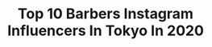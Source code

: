 ---
title: Top 10 Barbers Instagram Influencers In Tokyo In 2020
description: >-
  Find top barbers Instagram influencers in Tokyo in 2020. Most popular hashtags: #barber #mensfashion #menshair #mizutaniscissors.
platform: Instagram
profiles:
  - username: "lightningjapan"
    fullname: >-
      LightningJapan
    location: "Japan"
    followers: 30359
    engagement: 219
    commentsToLikes: 0.003589
    avatar: "https://scontent-amt2-1.cdninstagram.com/v/t51.2885-19/s320x320/20184156_2002311746725048_454334890544988160_a.jpg?_nc_ht=scontent-amt2-1.cdninstagram.com&_nc_ohc=S9JP11brnGsAX89a3xo&oh=8ff3381a5719c43faa8f5b2c6ac79daa&oe=5EB4ED72"
    verified: false
    hashtags: "#burnsideskatepark, #bigisland, #limitededition, #barberstyle"
  - username: "clutchmagazinejapan"
    fullname: >-
      CLUTCH Magazine
    location: "Japan"
    followers: 71255
    engagement: 112
    commentsToLikes: 0.005535
    avatar: "https://scontent-ams4-1.cdninstagram.com/v/t51.2885-19/s320x320/81169369_468117520527461_8149664362139746304_n.jpg?_nc_ht=scontent-ams4-1.cdninstagram.com&_nc_ohc=ZOLGvamFVq0AX9Vxoaq&oh=3c047fb7155cecfcc08532c7a6541044&oe=5EAC7BF0"
    verified: false
    hashtags: "#hazelwood25, #pras, #vintageleatherjacket, #lightning"
  - username: "mrpotatohead59"
    fullname: >-
      Tomoya Nishimori/MR.BROTHERS
    location: "Japan"
    followers: 18824
    engagement: 245
    commentsToLikes: 0.004370
    avatar: "https://scontent-lhr8-1.cdninstagram.com/v/t51.2885-19/s320x320/25012930_1521007537976485_3872208708662460416_n.jpg?_nc_ht=scontent-lhr8-1.cdninstagram.com&_nc_ohc=R3NkLwc1lq0AX-Q0cMd&oh=ee5a8b70d12a8258298e8e5de922f2d2&oe=5EB2068C"
    verified: false
    hashtags: "#grooming, #zaimasu, #menscut, #barbershopconnect"
  - username: "kenshi098"
    fullname: >-
      Kenshi Shiroma
    location: "Japan"
    followers: 24984
    engagement: 498
    commentsToLikes: 0.001976
    avatar: "https://scontent-lhr8-1.cdninstagram.com/v/t51.2885-19/s320x320/27575579_1742021545848607_4728580884897202176_n.jpg?_nc_ht=scontent-lhr8-1.cdninstagram.com&_nc_ohc=5E72orhqvGEAX_NefVT&oh=0c9a6c699b8e91d7800b09ae3d83ad3c&oe=5EB9F5A6"
    verified: false
    hashtags: "#mrbrothers, #hold, #mrbrotherscutclub, #broshpomade"
  - username: "mr.brothers_cutclub"
    fullname: >-
      MR.BROTHERS CUT CLUB
    location: "Japan"
    followers: 56313
    engagement: 160
    commentsToLikes: 0.000759
    avatar: "https://scontent-lhr8-1.cdninstagram.com/v/t51.2885-19/s320x320/43525187_286950805260812_7222218921061908480_n.jpg?_nc_ht=scontent-lhr8-1.cdninstagram.com&_nc_ohc=JMBwavkFYTcAX8DBTSp&oh=ecff9fb6b801a9030492986ab85e4c3e&oe=5EB069D0"
    verified: false
    hashtags: "#barber, #mensfashion, #pabst, #mrbrothers"
  - username: "shinri_shioura"
    fullname: >-
      Shinri Shioura
    location: "Japan"
    followers: 12313
    engagement: 827
    commentsToLikes: 0.010830
    avatar: "https://scontent-lhr8-1.cdninstagram.com/v/t51.2885-19/s320x320/51852462_335123277346552_8849337156250894336_n.jpg?_nc_ht=scontent-lhr8-1.cdninstagram.com&_nc_ohc=-IHuB1QIdVQAX-j6cJH&oh=ee2ea1d212132f32020bc9d2038157c4&oe=5EBBEE28"
    verified: false
    hashtags: "#sunloverreefcruises, #sydney, #golflefleur, #universityofhawaii"
  - username: "mr.brothers_cutclub"
    fullname: >-
      MR.BROTHERS CUT CLUB
    location: "Japan"
    followers: 56313
    engagement: 160
    commentsToLikes: 0.000759
    avatar: "https://scontent-lhr8-1.cdninstagram.com/v/t51.2885-19/s320x320/43525187_286950805260812_7222218921061908480_n.jpg?_nc_ht=scontent-lhr8-1.cdninstagram.com&_nc_ohc=JMBwavkFYTcAX8DBTSp&oh=ecff9fb6b801a9030492986ab85e4c3e&oe=5EB069D0"
    verified: false
    hashtags: "#barber, #mensfashion, #pabst, #mrbrothers"
  - username: "shinri_shioura"
    fullname: >-
      Shinri Shioura
    location: "Japan"
    followers: 12313
    engagement: 827
    commentsToLikes: 0.010830
    avatar: "https://scontent-lhr8-1.cdninstagram.com/v/t51.2885-19/s320x320/51852462_335123277346552_8849337156250894336_n.jpg?_nc_ht=scontent-lhr8-1.cdninstagram.com&_nc_ohc=-IHuB1QIdVQAX-j6cJH&oh=ee2ea1d212132f32020bc9d2038157c4&oe=5EBBEE28"
    verified: false
    hashtags: "#sunloverreefcruises, #sydney, #golflefleur, #universityofhawaii"
  - username: "shimekakeshinji"
    fullname: >-
      七五三掛 慎二
    location: "Japan"
    followers: 31770
    engagement: 432
    commentsToLikes: 0.003086
    avatar: "https://scontent-ams4-1.cdninstagram.com/v/t51.2885-19/s320x320/84490145_2513278085557124_2385478325721104384_n.jpg?_nc_ht=scontent-ams4-1.cdninstagram.com&_nc_ohc=_aKljyCwBBQAX9uQxZg&oh=bf984f6134806984783999993c00acf1&oe=5EBA2DD2"
    verified: false
    hashtags: "#schorem, #barberstyle, #skinfade, #barbershop"
  - username: "l.l.wood"
    fullname: >-
      L.L.Wood
    location: "Japan"
    followers: 27773
    engagement: 251
    commentsToLikes: 0.003656
    avatar: "https://scontent-ams4-1.cdninstagram.com/v/t51.2885-19/s320x320/91942962_210103530331846_5486158866179686400_n.jpg?_nc_ht=scontent-ams4-1.cdninstagram.com&_nc_ohc=vaCYy3BcFSgAX-jZPDS&oh=e158cc5b39e5b4b0d32e04b77dcba2d3&oe=5EB552FF"
    verified: false
    hashtags: "#dailystyle, #60s, #redwing, #pt91"
---